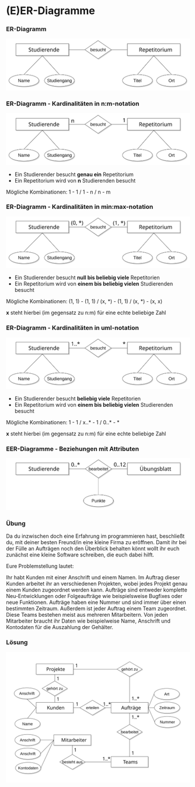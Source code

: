 # (E)ER-Diagramme



### ER-Diagramm

![alt text](content/images/er-diagram.svg)



### ER-Diagramm - Kardinalitäten in n:m-notation

![ER-Diagrammm in n:m-Notation](content/images/er-diagram_n-m-notation.svg)

* Ein Studierender besucht **genau ein** Repetitorium
* Ein Repetitorium wird von **n** Studierenden besucht

Mögliche Kombinationen: 1 - 1 / 1 - n / n - m



### ER-Diagramm - Kardinalitäten in min:max-notation

![ER-Diagramm in min:max-Notation](content/images/er-diagram_min-max-notation.svg)

* Ein Studierender besucht **null bis beliebig viele** Repetitorien
* Ein Repetitorium wird von **einem bis beliebig vielen** Studierenden besucht

Mögliche Kombinationen: (1, 1) - (1, 1) / (x, *) - (1, 1) / (x, *) - (x, x)

**x** steht hierbei (im gegensatz zu n:m) für eine echte beliebige Zahl



### ER-Diagramm - Kardinalitäten in uml-notation

![ER-Diagramm in UML-Notation](content/images/er-diagram_uml-notation.svg)

* Ein Studierender besucht **beliebig viele** Repetitorien
* Ein Repetitorium wird von **einem bis beliebig vielen** Studierenden besucht

Mögliche Kombinationen: 1 - 1 / x..\* - 1 / 0..\* - \*

**x** steht hierbei (im gegensatz zu n:m) für eine echte beliebige Zahl



### EER-Diagramme - Beziehungen mit Attributen

![EER-Diagramm mit Attributen an Beziehungen](content/images/eer-diagram-attribute-an-beziehungen.svg)



### Übung

Da du inzwischen doch eine Erfahrung im programmieren hast, beschließt du, mit deiner besten Freund/in eine kleine Firma zu eröffnen. 
Damit ihr bei der Fülle an Aufträgen noch den Überblick behalten könnt wollt ihr euch zunächst eine kleine Software schreiben, die euch dabei hilft.

Eure Problemstellung lautet:

Ihr habt Kunden mit einer Anschrift und einem Namen. 
Im Auftrag dieser Kunden arbeitet ihr an verschiedenen Projekten, wobei jedes Projekt genau einem Kunden zugeordnet werden kann.
Aufträge sind entweder komplette Neu-Entwicklungen oder Folgeaufträge wie beispielsweise Bugfixes oder neue Funktionen.
Aufträge haben eine Nummer und sind immer über einen bestimmten Zeitraum.
Außerdem ist jeder Auftrag einem Team zugeordnet.
Diese Teams bestehen meist aus mehreren Mitarbeitern.
Von jeden Mitarbeiter braucht ihr Daten wie beispielweise Name, Anschrift und Kontodaten für die Auszahlung der Gehälter.



### Lösung

![ER-Übung Lösung](content/images/er-uebung-loesung.svg)
